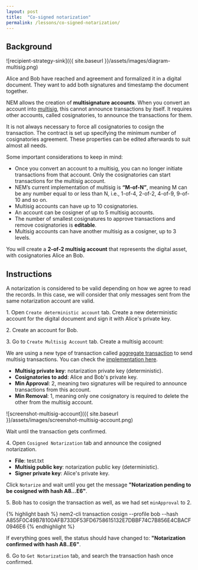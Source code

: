 ```yaml
---
layout: post
title:  "Co-signed notarization"
permalink: /lessons/co-signed-notarization/
---
```


## Background

![recipient-strategy-sink]({{ site.baseurl }}/assets/images/diagram-multisig.png)

Alice and Bob have reached and agreement and formalized it in a digital document. They want to add both signatures and timestamp the document together.

NEM allows the creation of **multisignature accounts**. When you convert an account into [multisig](https://nemtech.github.io/concepts/multisig-account.html), this  cannot announce transactions by itself. It requires other accounts, called cosignatories, to announce the transactions for them.

It is not always necessary to force all cosignatories to cosign the transaction. The contract is set up specifying the minimum number of cosignatories agreement. These properties can be edited afterwards to suit almost all needs.

Some important considerations to keep in mind:

* Once you convert an account to a multisig, you can no longer initiate transactions from that account. Only the cosignatories can start transactions for  the multisig account.
* NEM’s current implementation of multisig is **“M-of-N”**, meaning M can be any number equal to or less than N, i.e., 1-of-4, 2-of-2, 4-of-9, 9-of-10 and so on.
* Multisig accounts can have up to 10 cosignatories.
* An account can be cosigner of up to 5 multisig accounts.
* The number of smallest cosignatures to approve transactions and remove cosignatories is **editable**.
* Multisig accounts can have another multisig as a cosigner, up to 3 levels.


You will create a **2-of-2 multisig account** that represents the digital asset, with cosignatories Alice an Bob.

## Instructions

A notarization is considered to be valid depending on how we agree to read the records. In this case, we will consider that only messages sent from the same notarization account are valid.
 
1\. Open ``Create deterministic account`` tab. Create a new deterministic account for the digital document and sign it with Alice's private key.

2\. Create an account for Bob.

3\. Go to ``Create Multisig Account`` tab. Create a multisig account:

We are using a new type of transaction called [aggregate transaction](https://nemtech.github.io/concepts/aggregate-transaction.html) to send multisig transactions. You can check the [implementation here](https://github.com/nemtech/nem2-workshop-document-notarization/blob/v0.1.0/project/src/app/components/createCosignedNotarization/createCosignedNotarization.component.ts#L48).

- **Multisig private key**: notarization private key (deterministic).
- **Cosignatories to add**: Alice and Bob's private key.
- **Min Approval**: 2, meaning two signatures will be required to announce transactions from this account. 
- **Min Removal**: 1, meaning only one cosignatory is required to delete the other from the multisig account.

![screenshot-multisig-account]({{ site.baseurl }}/assets/images/screenshot-multisig-account.png)

Wait until the transaction gets confirmed.

4\. Open ``Cosigned Notarization`` tab and announce the cosigned notarization.

- **File**: test.txt
- **Multisig public key**: notarization public key (deterministic).
- **Signer private key**: Alice's private key.

Click ``Notarize`` and wait until you get the message **"Notarization pending to be cosigned with hash A8...E6"**.

  
5\. Bob has to cosign the transaction as well, as we had set ``minApproval`` to 2.

{% highlight bash %}
nem2-cli transaction cosign --profile bob --hash A855F0C49B78100AFB733DF53FD6758615132E7DBBF74C7B856E4CBACF0946E6
{% endhighlight %}

If everything goes well, the status should have changed to: **"Notarization confirmed with hash A8..E6"**.
                                                             
6\. Go to ``Get Notarization`` tab, and search the transaction hash once confirmed.
